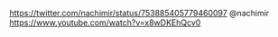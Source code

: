 https://twitter.com/nachimir/status/753885405779460097 @nachimir https://www.youtube.com/watch?v=x8wDKEhQcv0